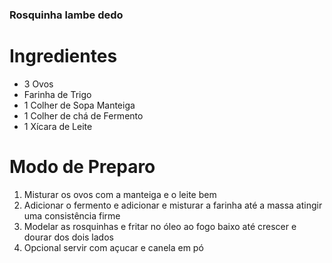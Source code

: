 ### Rosquinha lambe dedo

# Ingredientes

 - 3 Ovos
 - Farinha de Trigo
 - 1 Colher de Sopa Manteiga
 - 1 Colher de chá de Fermento
 - 1 Xícara de Leite

# Modo de Preparo

 1. Misturar os ovos com a manteiga e o leite bem
 2. Adicionar o fermento e adicionar e misturar a farinha até a massa atingir uma consistência firme
 3. Modelar as rosquinhas e fritar no óleo ao fogo baixo até crescer e dourar dos dois lados 
 4. Opcional servir com açucar e canela em pó
